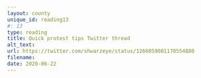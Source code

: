 ```yaml
---
layout: county 
unique_id: reading13
#: 13
type: reading
title: Quick protest tips Twitter thread
alt_text: 
url: https://twitter.com/shwarzeye/status/1266059081170554880
filename: 
date: 2020-06-22
---
```

